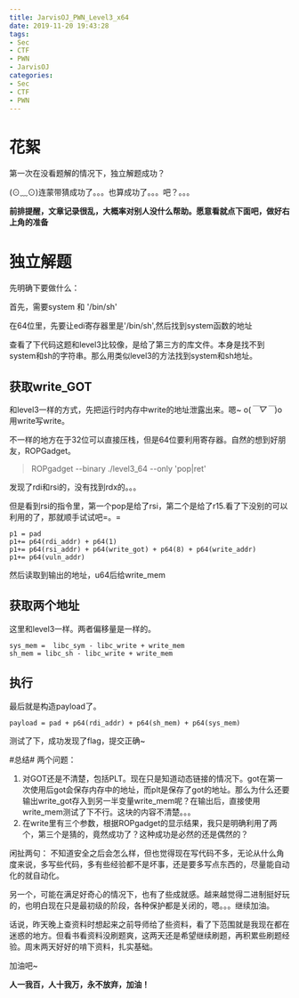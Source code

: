 ```yaml
---
title: JarvisOJ_PWN_Level3_x64
date: 2019-11-20 19:43:28
tags:
- Sec
- CTF
- PWN
- JarvisOJ
categories:
- Sec
- CTF
- PWN
---
```

# 花絮 #
第一次在没看题解的情况下，独立解题成功？

(⊙﹏⊙)连蒙带猜成功了。。。也算成功了。。。吧？。。。


**前排提醒，文章记录很乱，大概率对别人没什么帮助。愿意看就点下面吧，做好右上角的准备**
<!-- more -->

# 独立解题 #

先明确下要做什么：

首先，需要system 和 '/bin/sh'
	
在64位里，先要让edi寄存器里是'/bin/sh',然后找到system函数的地址
	
查看了下代码这题和level3比较像，是给了第三方的库文件。本身是找不到system和sh的字符串。那么用类似level3的方法找到system和sh地址。

## 获取write_GOT ##
和level3一样的方式，先把运行时内存中write的地址泄露出来。嗯~ o(*￣▽￣*)o用write写write。

不一样的地方在于32位可以直接压栈，但是64位要利用寄存器。自然的想到好朋友，ROPGadget。

> ROPgadget --binary ./level3_64 --only 'pop|ret'

发现了rdi和rsi的，没有找到rdx的。。。

但是看到rsi的指令里，第一个pop是给了rsi，第二个是给了r15.看了下没别的可以利用的了，那就顺手试试吧=。=

    p1 = pad
    p1+= p64(rdi_addr) + p64(1)
    p1+= p64(rsi_addr) + p64(write_got) + p64(8) + p64(write_addr)
    p1+= p64(vuln_addr)

然后读取到输出的地址，u64后给write_mem

## 获取两个地址 ##

这里和level3一样。两者偏移量是一样的。
    
    sys_mem =  libc_sym - libc_write + write_mem
    sh_mem = libc_sh - libc_write + write_mem

## 执行 ##
最后就是构造payload了。

    payload = pad + p64(rdi_addr) + p64(sh_mem) + p64(sys_mem)

测试了下，成功发现了flag，提交正确~

#总结#
两个问题：
1. 对GOT还是不清楚，包括PLT。现在只是知道动态链接的情况下。got在第一次使用后got会保存内存中的地址，而plt是保存了got的地址。那么为什么还要输出write_got存入到另一半变量write_mem呢？在输出后，直接使用write_mem测试了下不行。这块的内容不清楚。。。
2. 在write里有三个参数，根据ROPgadget的显示结果，我只是明确利用了两个，第三个是猜的，竟然成功了？这种成功是必然的还是偶然的？

闲扯两句：
不知道安全之后会怎么样，但也觉得现在写代码不多，无论从什么角度来说，多写些代码，多有些经验都不是坏事，还是要多写点东西的，尽量能自动化的就自动化。

另一个，可能在满足好奇心的情况下，也有了些成就感。越来越觉得二进制挺好玩的，也明白现在只是最初级的阶段，各种保护都是关闭的，嗯。。。继续加油。

话说，昨天晚上查资料时想起来之前导师给了些资料，看了下范围就是我现在都在迷惑的地方。但看书看资料没刷题爽，这两天还是希望继续刷题，再积累些刷题经验。周末两天好好的啃下资料，扎实基础。

加油吧~


**人一我百，人十我万，永不放弃，加油！**